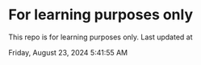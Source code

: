 # For learning purposes only
This repo is for learning purposes only.
Last updated at

Friday, August 23, 2024 5:41:55 AM

